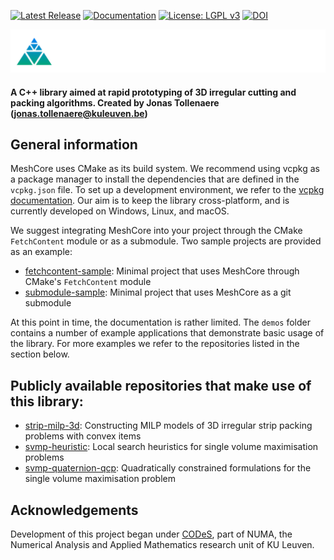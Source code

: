 [![Latest Release](https://img.shields.io/github/v/release/JonasTollenaere/MeshCore?label=release)](https://github.com/JonasTollenaere/MeshCore/releases)
[![Documentation](https://img.shields.io/badge/docs-GitHub%20Pages-blue)](https://jonastollenaere.github.io/MeshCore/)
[![License: LGPL v3](https://img.shields.io/badge/License-LGPL%20v3-blue.svg)](LICENSE)
[![DOI](https://zenodo.org/badge/311904459.svg)](https://doi.org/10.5281/zenodo.16533653)

![](icons/logo4.svg)

#### A C++ library aimed at rapid prototyping of 3D irregular cutting and packing algorithms. Created by Jonas Tollenaere (jonas.tollenaere@kuleuven.be)

## General information

MeshCore uses CMake as its build system.
We recommend using vcpkg as a package manager to install the dependencies that are defined in the `vcpkg.json` file.
To set up a development environment, we refer to the [vcpkg documentation](https://vcpkg.io/en/getting-started).
Our aim is to keep the library cross-platform, and is currently developed on Windows, Linux, and macOS.

We suggest integrating MeshCore into your project through the CMake `FetchContent` module or as a submodule.
Two sample projects are provided as an example:
* [fetchcontent-sample](https://github.com/JonasTollenaere/sample-meshcore-through-cmake-fetchcontent): Minimal project that uses MeshCore through CMake's `FetchContent` module
* [submodule-sample](https://github.com/JonasTollenaere/sample-meshcore-through-git-submodule): Minimal project that uses MeshCore as a git submodule

At this point in time, the documentation is rather limited.
The `demos` folder contains a number of example applications that demonstrate basic usage of the library. 
For more examples we refer to the repositories listed in the section below. 

## Publicly available repositories that make use of this library:
* [strip-milp-3d](https://github.com/JonasTollenaere/strip-milp-3d): Constructing MILP models of 3D irregular strip packing problems with convex items
* [svmp-heuristic](https://github.com/JonasTollenaere/svmp-heuristic): Local search heuristics for single volume maximisation problems
* [svmp-quaternion-qcp](https://github.com/JonasTollenaere/svmp-quaternion-qcp): Quadratically constrained formulations for the single volume maximisation problem
## Acknowledgements
Development of this project began under [CODeS](https://numa.cs.kuleuven.be/research/combinatorial-optimization), part of NUMA, the Numerical Analysis and Applied Mathematics research unit of KU Leuven.
